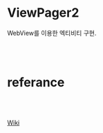 # ViewPager2

WebView를 이용한 엑티비티 구현.





<br>
<br>



# referance

<br>
<br>

[Wiki](https://github.com/jojun01835/2022-portportfolio/wiki/referance)
